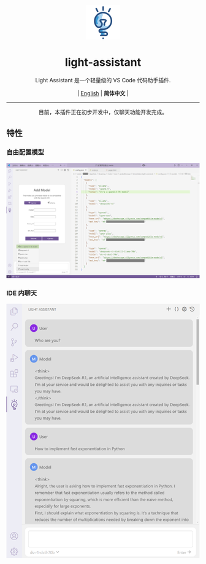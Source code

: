 <div align="center" >
    <img src="../assets/icon/light-assistant.png"  width="90px" height="90px"/>
    <h1 align="center">light-assistant</h1>
    <p>Light Assistant 是一个轻量级的 VS Code 代码助手插件.</p>
    <p>
        | <a href="https://github.com/HiMeditator/light-assistant/blob/main/README.md">English</a> | <b>简体中文</b> |
    </p>
</div>

<hr>

<div align="center" >
    <p>目前，本插件正在初步开发中，仅聊天功能开发完成。</p>
</div>


## 特性

### 自由配置模型

![](img/media/01.png)

### IDE 内聊天

<img src="img/media/02.png" style="zoom:100%;" />